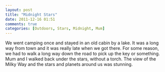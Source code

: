 ```yaml
---
layout: post
title: "Midnight Stars"
date: 2011-12-16 01:51
comments: true
categories: [Outdoors, Stars, Midnight, Mum]
---
```


We went camping once and stayed in an old cabin by a lake. It was a
long way from town and it was really late when we got there.
For some reason, we had to walk a long way down the road to
pick up the key or something. Mum and I walked back under the stars,
without a torch. The view of the Milky Way and the stars and planets
around us was stunning.